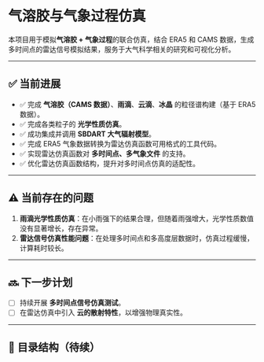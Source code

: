 # 气溶胶与气象过程仿真

本项目用于模拟**气溶胶 + 气象过程**的联合仿真，结合 ERA5 和 CAMS 数据，生成多时间点的雷达信号模拟结果，服务于大气科学相关的研究和可视化分析。

---

## ✅ 当前进展

- ✅ 完成 **气溶胶（CAMS 数据）**、**雨滴**、**云滴**、**冰晶** 的粒径谱构建（基于 ERA5 数据）。
- ✅ 完成各类粒子的 **光学性质仿真**。
- ✅ 成功集成并调用 **SBDART 大气辐射模型**。
- ✅ 完成 ERA5 气象数据转换为雷达仿真函数可用格式的工具代码。
- ✅ 实现雷达仿真函数对 **多时间点、多气象文件** 的支持。
- ✅ 优化雷达仿真函数结构，提升对多时间点仿真的适配性。

---

## ⚠️ 当前存在的问题

1. **雨滴光学性质仿真**：在小雨强下的结果合理，但随着雨强增大，光学性质数值没有显著增长，存在异常。
2. **雷达信号仿真性能问题**：在处理多时间点和多高度层数据时，仿真过程缓慢，计算耗时较长。

---

## 🔜 下一步计划

- [ ] 持续开展 **多时间点信号仿真测试**。
- [ ] 在雷达仿真中引入 **云的散射特性**，以增强物理真实性。

---

## 📁 目录结构（待续）


